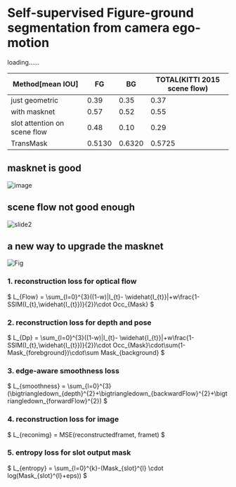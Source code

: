 # Self-supervised Figure-ground segmentation from camera ego-motion

loading......

| Method[mean IOU] | FG   | BG   | TOTAL(KITTI 2015 scene flow) |
| ---------------- | ---- | ---- | ---------------------------- |
| just geometric   | 0.39 | 0.35 | 0.37                         |
| with masknet     | 0.57 | 0.52 | 0.55                         |
| slot attention on scene flow| 0.48 | 0.10 | 0.29              |
| TransMask | 0.5130 | 0.6320 | 0.5725             |
## masknet is good
![image](https://user-images.githubusercontent.com/54012489/143808098-cfc0f440-0cd7-4c8b-b6f9-0f3faf5c7140.png)
## scene flow not good enough
![slide2](https://user-images.githubusercontent.com/54012489/127940143-076d455e-329c-4113-83bc-0551cabb9cf8.png)

## a new way to upgrade the masknet
![Fig](https://user-images.githubusercontent.com/54012489/146138094-70be6586-e177-4ce6-8e90-7bcf62782d8a.png)

### 1. reconstruction loss for optical flow
$ L_{Flow} = \sum_{l=0}^{3}((1-w)|I_{t}- \widehat{I_{t}}|+w\frac{1-SSIM(I_{t},\widehat{I_{t}})}{2})\cdot Occ_{Mask} $
### 2. reconstruction loss for depth and pose
$ L_{Dp} = \sum_{l=0}^{3}((1-w)|I_{t}- \widehat{I_{t}}|+w\frac{1-SSIM(I_{t},\widehat{I_{t}})}{2})\cdot Occ_{Mask}\cdot\sum(1-Mask_{forebground})\cdot\sum Mask_{background} $
### 3. edge-aware smoothness loss
$ L_{smoothness} = \sum_{l=0}^{3}(\bigtriangledown_{depth}^{2}+\bigtriangledown_{backwardFlow}^{2}+\bigtriangledown_{forwardFlow}^{2}) $
### 4. reconstruction loss for image
$ L_{reconimg} = MSE(reconstructedframet, framet) $
### 5. entropy loss for slot output mask
$ L_{entropy} = \sum_{l=0}^{k}-(Mask_{slot}^{l} \cdot log(Mask_{slot}^{l}+eps)) $
